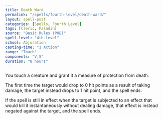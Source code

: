 ```yaml
---
title: Death Ward
permalink: "/spells/fourth-level/death-ward/"
layout: spell-post
categories: [Spells, Fourth Level]
tags: [Cleric, Paladin]
source: "Basic Rules (PHB)"
spell-level: "4th-level"
school: Abjuration
casting-time: "1 Action"
range: "Touch"
components: "V,S"
duration: "8 hours"
---
```

You touch a creature and grant it a measure of protection from death.

The first time the target would drop to 0 hit points as a result of taking damage, the target instead drops to 1 hit point, and the spell ends.

If the spell is still in effect when the target is subjected to an effect that would kill it instantaneously without dealing damage, that effect is instead negated against the target, and the spell ends.